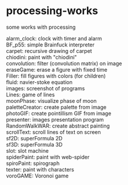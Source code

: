 # processing-works
some works with processing

alarm_clock: clock with timer and alarm  
BF_p55: simple Brainfuck interpreter  
carpet: recursive drawing of carpet  
chiodini: paint with "chiodini"  
convolution: filter (convolution matrix) on image  
eraseGame: erase a figure with fixed time  
Filler: fill figures with colors (for children)  
fluid: navier-stoke equation  
images: screenshot of programs  
Lines: game of lines  
moonPhase: visualize phase of moon  
paletteCreator: create palette from image  
photoGIF: create pointillism GIF from image  
presenter: images presentation program  
RandomWalkWAR: create abstract painting  
scrollText: scroll lines of text on screen  
sf2D: superFormula 2D  
sf3D: superFormula 3D  
slot: slot machine  
spiderPaint: paint with web-spider  
spiroPaint: spirograph  
texter: paint with characters  
voroGAME: Voronoi game  
